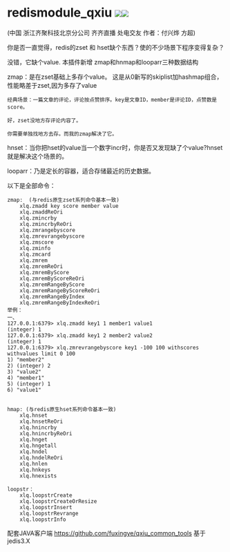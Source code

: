 # redismodule_qxiu ![](https://img.shields.io/badge/version-1.0.0-green)![](https://img.shields.io/badge/author-%E4%BB%98%E5%85%B4%E7%83%A8%20%E6%96%B9%E8%B6%85-green)
(中国 浙江齐聚科技北京分公司 齐齐直播 处电交友 作者：付兴烨 方超)

你是否一直觉得，redis的zset 和 hset缺个东西？使的不少场景下程序变得复杂？ 

没错，它缺个value. 本插件新增 zmap和hnmap和looparr三种数据结构  

zmap：是在zset基础上多存个value。 这是从0新写的skiplist加hashmap组合，性能略差于zset,因为多存了value

   	经典场景：一篇文章的评论，评论按点赞排序。key是文章ID，member是评论ID，点赞数是score。
	
	好，zset没地方存评论内容了。
   
   	你需要单独找地方去存。而我的zmap解决了它。  

hnset：当你把hset的value当一个数字incr时，你是否又发现缺了个value?hnset就是解决这个场景的。  

looparr：乃是定长的容器，适合存储最近的历史数据。

以下是全部命令：

	zmap:  (与redis原生zset系列命令基本一致)
		xlq.zmadd key score member value
		xlq.zmaddReOri
		xlq.zmincrby
		xlq.zmincrbyReOri
		xlq.zmrangebyscore
		xlq.zmrevrangebyscore
		xlq.zmscore
		xlq.zminfo
		xlq.zmcard
		xlq.zmrem
		xlq.zmremReOri
		xlq.zmremByScore
		xlq.zmremByScoreReOri
		xlq.zmremRangeByScore
		xlq.zmremRangeByScoreReOri
		xlq.zmremRangeByIndex
		xlq.zmremRangeByIndexReOri
	举例：
	一、
	127.0.0.1:6379> xlq.zmadd key1 1 member1 value1
	(integer) 1
	127.0.0.1:6379> xlq.zmadd key1 2 member2 value2
	(integer) 1
	127.0.0.1:6379> xlq.zmrevrangebyscore key1 -100 100 withscores withvalues limit 0 100
	1) "member2"
	2) (integer) 2
	3) "value2"
	4) "member1"
	5) (integer) 1
	6) "value1"


	hmap: (与redis原生hset系列命令基本一致)
		xlq.hnset
		xlq.hnsetReOri
		xlq.hnincrby
		xlq.hnincrbyReOri
		xlq.hnget
		xlq.hngetall
		xlq.hndel
		xlq.hndelReOri
		xlq.hnlen
		xlq.hnkeys
		xlq.hnexists

	loopstr：
		xlq.loopstrCreate
		xlq.loopstrCreateOrResize
		xlq.loopstrInsert
		xlq.loopstrRevrange
		xlq.loopstrInfo

配套JAVA客户端  https://github.com/fuxingye/qxiu_common_tools  基于jedis3.X
